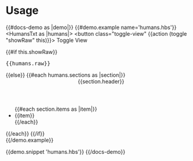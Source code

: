 # Usage

{{#docs-demo as |demo|}}
  {{#demo.example name='humans.hbs'}}
    <HumansTxt as |humans|>
      <button class="toggle-view" {{action (toggle "showRaw" this)}}>
        Toggle View
      </button>
      <div>
        {{#if this.showRaw}}
          <pre class="raw-text">{{humans.raw}}</pre>
        {{else}}
          {{#each humans.sections as |section|}}
            <div class="humans-txt-section">
              <header class="humans-txt-header">{{section.header}}</header>
              <ul class="humans-txt-items">
                {{#each section.items as |item|}}
                  <li class="humans-txt-item">{{item}}</li>
                {{/each}}
              </ul>
            </div>
          {{/each}}
        {{/if}}
      </div>
    </HumansTxt>
  {{/demo.example}}

  {{demo.snippet 'humans.hbs'}}
{{/docs-demo}}

